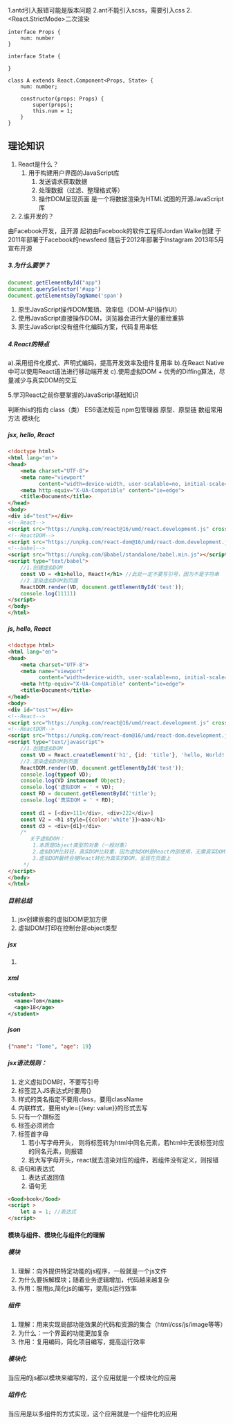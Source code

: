 1.antd引入报错可能是版本问题 2.ant不能引入scss，需要引入css 2.<React.StrictMode>二次渲染

```tsx
interface Props {
    num: number
}

interface State {

}

class A extends React.Component<Props, State> {
    num: number;

    constructor(props: Props) {
        super(props);
        this.num = 1;
    }
}

```

## 理论知识

1. React是什么？
    1. 用于构建用户界面的JavaScript库
        1. 发送请求获取数据
        2. 处理数据（过滤、整理格式等）
        3. 操作DOM呈现页面 是一个将数据渲染为HTML试图的开源JavaScript库
2. 2.谁开发的？

 由Facebook开发，且开源 起初由Facebook的软件工程师Jordan Walke创建 于2011年部署于Facebook的newsfeed 随后于2012年部署于Instagram 2013年5月宣布开源

##### 3.为什么要学？

```JavaScript
document.getElementById("app")
document.querySelector('#app')
document.getElementsByTagName('span')
```

1. 原生JavaScript操作DOM繁琐、效率低（DOM-API操作UI）
2. 使用JavaScript直接操作DOM，浏览器会进行大量的重绘重排
3. 原生JavaScript没有组件化编码方案，代码复用率低

##### 4.React的特点

a).采用组件化模式、声明式编码，提高开发效率及组件复用率 b).在React Native中可以使用React语法进行移动端开发 c).使用虚拟DOM + 优秀的Diffing算法，尽量减少与真实DOM的交互

5.学习React之前你要掌握的JavaScript基础知识

判断this的指向 class（类） ES6语法规范 npm包管理器 原型、原型链 数组常用方法 模块化

##### jsx, hello, React

```html
<!doctype html>
<html lang="en">
<head>
    <meta charset="UTF-8">
    <meta name="viewport"
          content="width=device-width, user-scalable=no, initial-scale=1.0, maximum-scale=1.0, minimum-scale=1.0">
    <meta http-equiv="X-UA-Compatible" content="ie=edge">
    <title>Document</title>
</head>
<body>
<div id="test"></div>
<!--React-->
<script src="https://unpkg.com/react@16/umd/react.development.js" crossorigin></script>
<!--ReactDOM-->
<script src="https://unpkg.com/react-dom@16/umd/react-dom.development.js" crossorigin></script>
<!--babel-->
<script src="https://unpkg.com/@babel/standalone/babel.min.js"></script>
<script type="text/babel">
    //1.创建虚拟DOM
    const VD = <h1>hello, React!</h1> //此处一定不要写引号，因为不是字符串
    //2.渲染虚拟DOM到页面
    ReactDOM.render(VD, document.getElementById('test'));
    console.log(11111)
</script>
</body>
</html>
```

##### js, hello, React

```html
<!doctype html>
<html lang="en">
<head>
    <meta charset="UTF-8">
    <meta name="viewport"
          content="width=device-width, user-scalable=no, initial-scale=1.0, maximum-scale=1.0, minimum-scale=1.0">
    <meta http-equiv="X-UA-Compatible" content="ie=edge">
    <title>Document</title>
</head>
<body>
<div id="test"></div>
<!--React-->
<script src="https://unpkg.com/react@16/umd/react.development.js" crossorigin></script>
<!--ReactDOM-->
<script src="https://unpkg.com/react-dom@16/umd/react-dom.development.js" crossorigin></script>
<script type="text/javascript">
    //1.创建虚拟DOM
    const VD = React.createElement('h1', {id: 'title'}, 'hello, World!');
    //2.渲染虚拟DOM到页面
    ReactDOM.render(VD, document.getElementById('test'));
    console.log(typeof VD);
    console.log(VD instanceof Object);
    console.log('虚拟DOM = ' + VD);
    const RD = document.getElementById('title');
    console.log('真实DOM = ' + RD);
    
    const d1 = [<div>111</div>, <div>222</div>]
    const V2 = <h1 style={{color:'white'}}>aaa</h1>
    const d3 = <div>{d1}</div>
    /*
       关于虚拟DOM：
        1.本质是Object类型的对象（一般对象）
        2.虚拟DOM比较轻，真实DOM比较重，因为虚拟DOM是React内部使用，无需真实DOM那么多的属性
        3.虚拟DOM最终会被React转化为真实的DOM，呈现在页面上
     */
</script>
</body>
</html>
```

##### 目前总结

1. jsx创建嵌套的虚拟DOM更加方便
2. 虚拟DOM打印在控制台是object类型

##### jsx

1. 


##### xml
```xml
<student>
  <name>Tom</name>
  <age>18</age>
</student>
```

##### json
```json
{"name": "Tome", "age": 19}
```

##### jsx语法规则：

1. 定义虚拟DOM时，不要写引号
2. 标签混入JS表达式时要用{}
3. 样式的类名指定不要用class，要用className
4. 内联样式，要用style={{key: value}}的形式去写
5. 只有一个跟标签
6. 标签必须闭合 
7. 标签首字母
    1. 若小写字母开头， 则将标签转为html中同名元素，若html中无该标签对应的同名元素，则报错
    2. 若大写字母开头，react就去渲染对应的组件，若组件没有定义，则报错 
8. 语句和表达式
   1. 表达式返回值
   2. 语句无
```html
<Good>book</Good>
<script >
    let a = 1; //表达式
</script>
```

#### 模块与组件、模块化与组件化的理解

##### 模块

1. 理解：向外提供特定功能的js程序，一般就是一个js文件
2. 为什么要拆解模块；随着业务逻辑增加，代码越来越复杂
3. 作用：服用js,简化js的编写，提高js运行效率

##### 组件

1. 理解：用来实现局部功能效果的代码和资源的集合（html/css/js/image等等）
2. 为什么：一个界面的功能更加复杂
3. 作用：复用编码，简化项目编写，提高运行效率

##### 模块化

当应用的js都以模块来编写的，这个应用就是一个模块化的应用

##### 组件化

当应用是以多组件的方式实现，这个应用就是一个组件化的应用



